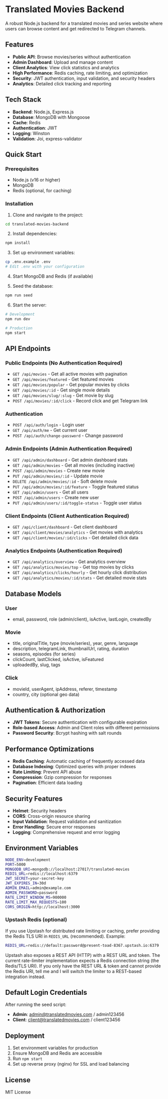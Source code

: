 # Translated Movies Backend

A robust Node.js backend for a translated movies and series website where users can browse content and get redirected to Telegram channels.

## Features

- **Public API**: Browse movies/series without authentication
- **Admin Dashboard**: Upload and manage content
- **Client Analytics**: View click statistics and analytics
- **High Performance**: Redis caching, rate limiting, and optimization
- **Security**: JWT authentication, input validation, and security headers
- **Analytics**: Detailed click tracking and reporting

## Tech Stack

- **Backend**: Node.js, Express.js
- **Database**: MongoDB with Mongoose
- **Cache**: Redis
- **Authentication**: JWT
- **Logging**: Winston
- **Validation**: Joi, express-validator

## Quick Start

### Prerequisites

- Node.js (v16 or higher)
- MongoDB
- Redis (optional, for caching)

### Installation

1. Clone and navigate to the project:
```bash
cd translated-movies-backend
```

2. Install dependencies:
```bash
npm install
```

3. Set up environment variables:
```bash
cp .env.example .env
# Edit .env with your configuration
```

4. Start MongoDB and Redis (if available)

5. Seed the database:
```bash
npm run seed
```

6. Start the server:
```bash
# Development
npm run dev

# Production
npm start
```

## API Endpoints

### Public Endpoints (No Authentication Required)

- `GET /api/movies` - Get all active movies with pagination
- `GET /api/movies/featured` - Get featured movies
- `GET /api/movies/popular` - Get popular movies by clicks
- `GET /api/movies/:id` - Get single movie details
- `GET /api/movies/slug/:slug` - Get movie by slug
- `POST /api/movies/:id/click` - Record click and get Telegram link

### Authentication

- `POST /api/auth/login` - Login user
- `GET /api/auth/me` - Get current user
- `POST /api/auth/change-password` - Change password

### Admin Endpoints (Admin Authentication Required)

- `GET /api/admin/dashboard` - Get admin dashboard stats
- `GET /api/admin/movies` - Get all movies (including inactive)
- `POST /api/admin/movies` - Create new movie
- `PUT /api/admin/movies/:id` - Update movie
- `DELETE /api/admin/movies/:id` - Soft delete movie
- `PUT /api/admin/movies/:id/feature` - Toggle featured status
- `GET /api/admin/users` - Get all users
- `POST /api/admin/users` - Create new user
- `PUT /api/admin/users/:id/toggle-status` - Toggle user status

### Client Endpoints (Client Authentication Required)

- `GET /api/client/dashboard` - Get client dashboard
- `GET /api/client/movies/analytics` - Get movies with analytics
- `GET /api/client/movies/:id/clicks` - Get detailed click data

### Analytics Endpoints (Authentication Required)

- `GET /api/analytics/overview` - Get analytics overview
- `GET /api/analytics/movies/top` - Get top movies by clicks
- `GET /api/analytics/clicks/hourly` - Get hourly click distribution
- `GET /api/analytics/movies/:id/stats` - Get detailed movie stats

## Database Models

### User
- email, password, role (admin/client), isActive, lastLogin, createdBy

### Movie
- title, originalTitle, type (movie/series), year, genre, language
- description, telegramLink, thumbnailUrl, rating, duration
- seasons, episodes (for series)
- clickCount, lastClicked, isActive, isFeatured
- uploadedBy, slug, tags

### Click
- movieId, userAgent, ipAddress, referer, timestamp
- country, city (optional geo data)

## Authentication & Authorization

- **JWT Tokens**: Secure authentication with configurable expiration
- **Role-based Access**: Admin and Client roles with different permissions
- **Password Security**: Bcrypt hashing with salt rounds

## Performance Optimizations

- **Redis Caching**: Automatic caching of frequently accessed data
- **Database Indexing**: Optimized queries with proper indexes
- **Rate Limiting**: Prevent API abuse
- **Compression**: Gzip compression for responses
- **Pagination**: Efficient data loading

## Security Features

- **Helmet**: Security headers
- **CORS**: Cross-origin resource sharing
- **Input Validation**: Request validation and sanitization
- **Error Handling**: Secure error responses
- **Logging**: Comprehensive request and error logging

## Environment Variables

```bash
NODE_ENV=development
PORT=5000
MONGODB_URI=mongodb://localhost:27017/translated-movies
REDIS_URL=redis://localhost:6379
JWT_SECRET=your-secret-key
JWT_EXPIRES_IN=30d
ADMIN_EMAIL=admin@example.com
ADMIN_PASSWORD=password
RATE_LIMIT_WINDOW_MS=900000
RATE_LIMIT_MAX_REQUESTS=100
CORS_ORIGIN=http://localhost:3000
```

### Upstash Redis (optional)

If you use Upstash for distributed rate limiting or caching, prefer providing the Redis TLS URI in `REDIS_URL` (recommended). Example:

```bash
REDIS_URL=redis://default:password@present-toad-8367.upstash.io:6379
```

Upstash also exposes a REST API (HTTP) with a REST URL and token. The current rate-limiter implementation expects a Redis connection string (the Redis/TLS URI). If you only have the REST URL & token and cannot provide the Redis URI, tell me and I will switch the limiter to a REST-based integration instead.


## Default Login Credentials

After running the seed script:

- **Admin**: admin@translatedmovies.com / admin123456
- **Client**: client@translatedmovies.com / client123456

## Deployment

1. Set environment variables for production
2. Ensure MongoDB and Redis are accessible
3. Run `npm start`
4. Set up reverse proxy (nginx) for SSL and load balancing

## License

MIT License
